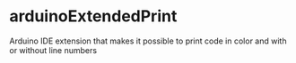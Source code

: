 # arduinoExtendedPrint
Arduino IDE extension that makes it possible to print code in color and with or without line numbers

